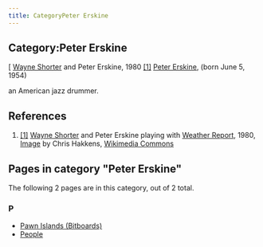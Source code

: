 ```yaml
---
title: CategoryPeter Erskine
---
```

## Category:Peter Erskine



\[ [Wayne Shorter](Category:Wayne_Shorter "Category:Wayne Shorter") and Peter Erskine, 1980 <a id="cite-note-1" href="#cite-ref-1">[1]</a>
[Peter Erskine](https://en.wikipedia.org/wiki/Peter_Erskine), (born June 5, 1954)

an American jazz drummer.

## References

1. <a id="cite-ref-1" href="#cite-note-1">[1]</a> [Wayne Shorter](Category:Wayne_Shorter "Category:Wayne Shorter") and Peter Erskine playing with [Weather Report](Category:Weather_Report "Category:Weather Report"), 1980, [Image](https://www.flickr.com/photos/chris_hakkens/4635911785/in/set-72157624128078190/) by Chris Hakkens, [Wikimedia Commons](https://en.wikipedia.org/wiki/Wikimedia_Commons)

## Pages in category "Peter Erskine"

The following 2 pages are in this category, out of 2 total.

### P

- [Pawn Islands (Bitboards)](</Pawn_Islands_(Bitboards)> "Pawn Islands (Bitboards)")
- [People](People "People")

